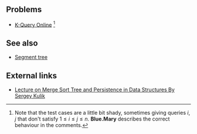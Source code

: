 ## Problems
- [K-Query Online](http://www.spoj.com/problems/KQUERYO/) [^1]

## See also
- [Segment tree]()

## External links
- [Lecture on Merge Sort Tree and Persistence in Data Structures By Sergey Kulik](https://www.youtube.com/watch?v=6x4-lfhHd_Y)

[^1]: Note that the test cases are a little bit shady, sometimes giving queries $i,j$ that don't satisfy $1\leq i\leq j\leq n$. **Blue.Mary** describes the correct behaviour in the comments.